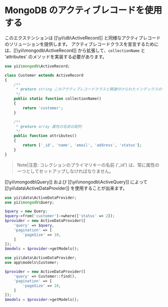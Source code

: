 MongoDB のアクティブレコードを使用する
======================================

このエクステンションは [[\yii\db\ActiveRecord]] と同様なアクティブレコードのソリューションを提供します。
アクティブレコードクラスを宣言するためには、[[\yii\mongodb\ActiveRecord]] から拡張して、`collectionName` と 'attributes' のメソッドを実装する必要があります。

```php
use yii\mongodb\ActiveRecord;

class Customer extends ActiveRecord
{
    /**
     * @return string このアクティブレコードクラスと関連付けられたインデックスの名前
     */
    public static function collectionName()
    {
        return 'customer';
    }

    /**
     * @return array 属性の名前の配列
     */
    public function attributes()
    {
        return ['_id', 'name', 'email', 'address', 'status'];
    }
}
```

>Note|注意: コレクションのプライマリキーの名前 ('_id') は、常に属性の一つとしてセットアップしなければなりません。

[[\yii\mongodb\Query]] および [[\yii\mongodb\ActiveQuery]] によって [[\yii\data\ActiveDataProvider]] を使用することが出来ます。

```php
use yii\data\ActiveDataProvider;
use yii\mongodb\Query;

$query = new Query;
$query->from('customer')->where(['status' => 2]);
$provider = new ActiveDataProvider([
    'query' => $query,
    'pagination' => [
        'pageSize' => 10,
    ]
]);
$models = $provider->getModels();
```

```php
use yii\data\ActiveDataProvider;
use app\models\Customer;

$provider = new ActiveDataProvider([
    'query' => Customer::find(),
    'pagination' => [
        'pageSize' => 10,
    ]
]);
$models = $provider->getModels();
```
